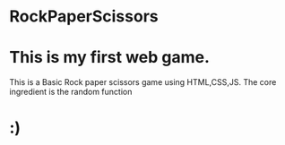 # RockPaperScissors
# This is my first web game. 
This is a Basic Rock paper scissors game using HTML,CSS,JS. 
The core ingredient is the random function 

# :)
